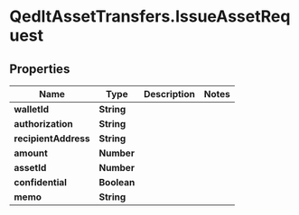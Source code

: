 # QedItAssetTransfers.IssueAssetRequest

## Properties
Name | Type | Description | Notes
------------ | ------------- | ------------- | -------------
**walletId** | **String** |  | 
**authorization** | **String** |  | 
**recipientAddress** | **String** |  | 
**amount** | **Number** |  | 
**assetId** | **Number** |  | 
**confidential** | **Boolean** |  | 
**memo** | **String** |  | 


